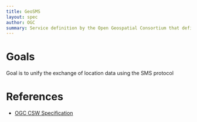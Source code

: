 ```yaml
---
title: GeoSMS
layout: spec
author: OGC
summary: Service definition by the Open Geospatial Consortium that defines exchange of location based data using SMS protocol
---
```


Goals
=====

Goal is to unify the exchange of location data using the SMS protocol

References
==========

*  [OGC CSW Specification](http://www.opengeospatial.org/standards/opengeosms)

